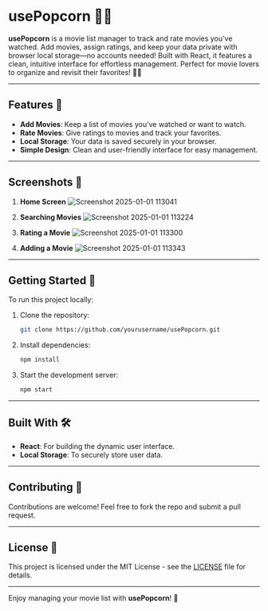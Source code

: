 # usePopcorn 🎥🍿

**usePopcorn** is a movie list manager to track and rate movies you’ve watched. Add movies, assign ratings, and keep your data private with browser local storage—no accounts needed! Built with React, it features a clean, intuitive interface for effortless management. Perfect for movie lovers to organize and revisit their favorites! 🎥🍿

---

## Features 🌟
- **Add Movies**: Keep a list of movies you’ve watched or want to watch.
- **Rate Movies**: Give ratings to movies and track your favorites.
- **Local Storage**: Your data is saved securely in your browser.
- **Simple Design**: Clean and user-friendly interface for easy management.

---

## Screenshots 📸


1. **Home Screen**
    ![Screenshot 2025-01-01 113041](https://github.com/user-attachments/assets/05368a5f-a82c-4496-b4fa-25b6602a0787)

   
2. **Searching Movies**
    ![Screenshot 2025-01-01 113224](https://github.com/user-attachments/assets/9a22aa43-373d-4fc5-9d99-d431372fce91)
   
4. **Rating a Movie**
    ![Screenshot 2025-01-01 113300](https://github.com/user-attachments/assets/6ae46ed3-ef81-4083-88b6-cf515a42fed2)

5. **Adding a Movie**
    ![Screenshot 2025-01-01 113343](https://github.com/user-attachments/assets/2489f910-8c7f-4839-96e1-923b68911a92)

---

## Getting Started 🚀

To run this project locally:

1. Clone the repository:
   ```bash
   git clone https://github.com/yourusername/usePopcorn.git
   ```

2. Install dependencies:
   ```bash
   npm install
   ```

3. Start the development server:
   ```bash
   npm start
   ```

---

## Built With 🛠
- **React**: For building the dynamic user interface.
- **Local Storage**: To securely store user data.

---

## Contributing 🤝

Contributions are welcome! Feel free to fork the repo and submit a pull request.

---

## License 📄

This project is licensed under the MIT License - see the [LICENSE](LICENSE) file for details.

---

Enjoy managing your movie list with **usePopcorn**! 🍿

